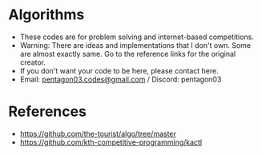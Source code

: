 # Algorithms
- These codes are for problem solving and internet-based competitions.
- Warning: There are ideas and implementations that I don't own. Some are almost exactly same. Go to the reference links for the original creator.
- If you don't want your code to be here, please contact here. 
- Email: pentagon03.codes@gmail.com / Discord: pentagon03

# References
- https://github.com/the-tourist/algo/tree/master  
- https://github.com/kth-competitive-programming/kactl  

